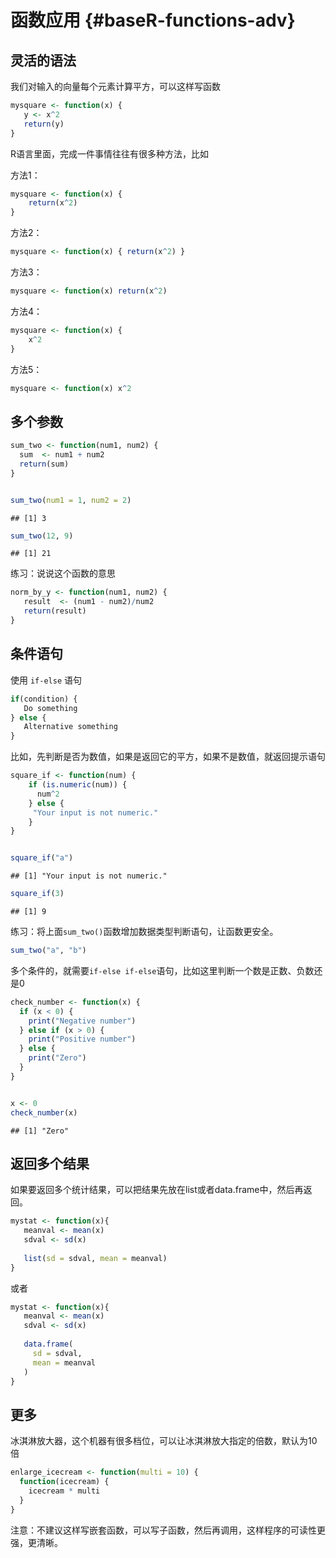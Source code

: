 # 函数应用 {#baseR-functions-adv}

## 灵活的语法

我们对输入的向量每个元素计算平方，可以这样写函数

```r
mysquare <- function(x) {
   y <- x^2
   return(y)  
}
```

R语言里面，完成一件事情往往有很多种方法，比如

方法1：

```r
mysquare <- function(x) {
    return(x^2)
}
```


方法2：

```r
mysquare <- function(x) { return(x^2) }
```



方法3：

```r
mysquare <- function(x) return(x^2)
```


方法4：

```r
mysquare <- function(x) {
    x^2
}
```


方法5：

```r
mysquare <- function(x) x^2
```




## 多个参数


```r
sum_two <- function(num1, num2) {
  sum  <- num1 + num2
  return(sum)
}


sum_two(num1 = 1, num2 = 2)
```

```
## [1] 3
```

```r
sum_two(12, 9)
```

```
## [1] 21
```


练习：说说这个函数的意思

```r
norm_by_y <- function(num1, num2) {
   result  <- (num1 - num2)/num2
   return(result)
}
```



## 条件语句

使用 `if-else` 语句

```r
if(condition) {
   Do something
} else {
   Alternative something
}
```



比如，先判断是否为数值，如果是返回它的平方，如果不是数值，就返回提示语句



```r
square_if <- function(num) {
    if (is.numeric(num)) {
      num^2
    } else {
     "Your input is not numeric."
    }
}


square_if("a")
```

```
## [1] "Your input is not numeric."
```

```r
square_if(3)
```

```
## [1] 9
```




练习：将上面`sum_two()`函数增加数据类型判断语句，让函数更安全。

```r
sum_two("a", "b")
```


多个条件的，就需要`if-else if-else`语句，比如这里判断一个数是正数、负数还是0

```r
check_number <- function(x) {
  if (x < 0) {
    print("Negative number")
  } else if (x > 0) {
    print("Positive number")
  } else {
    print("Zero")
  }
}


x <- 0
check_number(x)
```

```
## [1] "Zero"
```


## 返回多个结果

如果要返回多个统计结果，可以把结果先放在list或者data.frame中，然后再返回。

```r
mystat <- function(x){
   meanval <- mean(x) 
   sdval <- sd(x)
   
   list(sd = sdval, mean = meanval)
}
```


或者

```r
mystat <- function(x){
   meanval <- mean(x) 
   sdval <- sd(x)
   
   data.frame(  
     sd = sdval, 
     mean = meanval
   )
}
```



## 更多

冰淇淋放大器，这个机器有很多档位，可以让冰淇淋放大指定的倍数，默认为10倍


```r
enlarge_icecream <- function(multi = 10) {
  function(icecream) {
    icecream * multi
  }
}
```
注意：不建议这样写嵌套函数，可以写子函数，然后再调用，这样程序的可读性更强，更清晰。 

